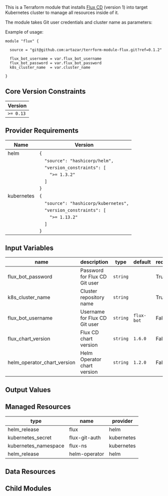 This is a Terraform module that installs [Flux CD](https://fluxcd.io/) (version 1) into target Kubernetes cluster to manage all resources inside of it.

The module takes Git user credentials and cluster name as parameters:

Example of usage:

    module "flux" {

      source = "git@github.com:artazar/terrform-module-flux.git?ref=0.1.2"

      flux_bot_username = var.flux_bot_username
      flux_bot_password = var.flux_bot_password
      k8s_cluster_name  = var.cluster_name

    }




## Core Version Constraints

| Version   |
|-----------|
| `>= 0.13` |

## Provider Requirements

| Name       | Version                               |
|------------|---------------------------------------|
| helm       | `{`                                   |
|            | `  "source": "hashicorp/helm",`       |
|            | `  "version_constraints": [`          |
|            | `    ">= 1.3.2"`                      |
|            | `  ]`                                 |
|            | `}`                                   |
| kubernetes | `{`                                   |
|            | `  "source": "hashicorp/kubernetes",` |
|            | `  "version_constraints": [`          |
|            | `    ">= 1.13.2"`                     |
|            | `  ]`                                 |
|            | `}`                                   |

## Input Variables

| name                           | description                   | type     | default    | required |
|--------------------------------|-------------------------------|----------|------------|----------|
| flux\_bot\_password            | Password for Flux CD Git user | `string` |            | True     |
| k8s\_cluster\_name             | Cluster repository name       | `string` |            | True     |
| flux\_bot\_username            | Username for Flux CD Git user | `string` | `flux-bot` | False    |
| flux\_chart\_version           | Flux CD chart version         | `string` | `1.6.0`    | False    |
| helm\_operator\_chart\_version | Helm Operator chart version   | `string` | `1.2.0`    | False    |

## Output Values


## Managed Resources

| type                  | name            | provider   |
|-----------------------|-----------------|------------|
| helm\_release         | flux            | helm       |
| kubernetes\_secret    | flux\-git\-auth | kubernetes |
| kubernetes\_namespace | flux\-ns        | kubernetes |
| helm\_release         | helm\-operator  | helm       |

## Data Resources


## Child Modules
